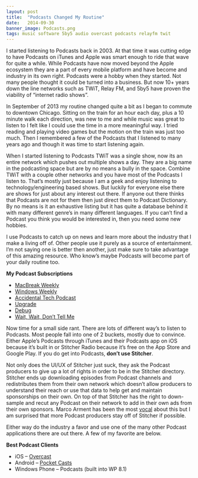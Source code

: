 ```yaml
---
layout: post
title:  "Podcasts Changed My Routine"
date:   2014-09-30
banner_image: Podcasts.png
tags: music software 5by5 audio overcast podcasts relayfm twit
---
```

I started listening to Podcasts back in 2003. At that time it was cutting edge to have Podcasts on iTunes and Apple was smart enough to ride that wave for quite a while. While Podcasts have now moved beyond the Apple ecosystem they are a part of every mobile platform and have become and industry in its own right. Podcasts were a hobby when they started. Not many people thought it could be turned into a business. But now 10+ years down the line networks such as TWiT, Relay FM, and 5by5 have proven the viability of “internet radio shows”.

In September of 2013 my routine changed quite a bit as I began to commute to downtown Chicago. Sitting on the train for an hour each day, plus a 10 minute walk each direction, was new to me and while music was great to listen to I felt like I could use the time in a more meaningful way. I tried reading and playing video games but the motion on the train was just too much. Then I remembered a few of the Podcasts that I listened to many years ago and though it was time to start listening again.

<!--more-->

When I started listening to Podcasts TWiT was a single show, now its an entire network which pushes out multiple shows a day. They are a big name in the podcasting space but are by no means a bully in the space. Combine TWiT with a couple other networks and you have most of the Podcasts I listen to. That’s mostly just because I am a geek and enjoy listening to technology/engineering based shows. But luckily for everyone else there are shows for just about any interest out there. If anyone out there thinks that Podcasts are not for them then just direct them to Podcast Dictionary. By no means is it an exhaustive listing but it has quite a database behind it with many different genre’s in many different languages. If you can’t find a Podcast you think you would be interested in, then you need some new hobbies.

I use Podcasts to catch up on news and learn more about the industry that I make a living off of. Other people use it purely as a source of entertainment. I’m not saying one is better then another, just make sure to take advantage of this amazing resource. Who know’s maybe Podcasts will become part of your daily routine too.

**My Podcast Subscriptions**

* [MacBreak Weekly](http://twit.tv/mbw)
* [Windows Weekly](http://twit.tv/ww)
* [Accidental Tech Podcast](http://www.atp.fm/)
* [Upgrade](http://relay.fm/upgrade)
* [Debug](http://www.imore.com/debug)
* [Wait, Wait, Don’t Tell Me](https://www.npr.org/podcasts/344098539/wait-wait-don-t-tell-me)

Now time for a small side rant. There are lots of different way’s to listen to Podcasts. Most people fall into one of 2 buckets, mostly due to convince. Either Apple’s Podcasts through iTunes and their Podcasts app on iOS because it’s built in or Stitcher Radio because it’s free on the App Store and Google Play. If you do get into Podcasts, **don’t use Stitcher**.

Not only does the UI/UX of Stitcher just suck, they ask the Podcast producers to give up a lot of rights in order to be in the Stitcher directory. Stitcher ends up downloading episodes from Podcast channels and redistributes them from their own network which doesn’t allow producers to understand their reach or use that data to help get and maintain sponsorships on their own. On top of that Stitcher has the right to down-sample and recut any Podcast on their network to add in their own ads from their own sponsors. Marco Arment has been the most [vocal](https://twitter.com/marcoarment/status/333431351753728001) about this but I am surprised that more Podcast producers stay off of Stitcher if possible.

Either way do the industry a favor and use one of the many other Podcast applications there are out there. A few of my favorite are below.

**Best Podcast Clients**

* iOS – [Overcast](http://www.overcast.fm/)
* Android – [Pocket Casts](https://play.google.com/store/apps/details?id=au.com.shiftyjelly.pocketcasts)
* Windows Phone – Podcasts (built into WP 8.1)
